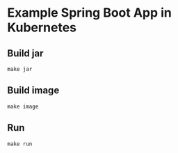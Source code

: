 # Example Spring Boot App in Kubernetes

## Build jar

    make jar

## Build image

    make image

## Run

    make run


